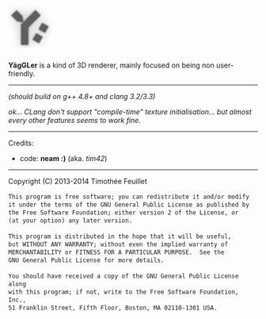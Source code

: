 ![YägGLer logo](data/yaggler-small.png)
=======

**YägGLer** is a kind of 3D renderer, mainly focused on being non user-friendly.

-------------

_(should build on g++ 4.8+ and clang 3.2/3.3)_

_ok... CLang don't support "compile-time" texture initialisation... but almost every other features seems to work fine._

-------------

Credits:
-  code: **neam :)** (aka. _tim42_)

-------------

Copyright (C) 2013-2014  Timothée Feuillet

    This program is free software; you can redistribute it and/or modify
    it under the terms of the GNU General Public License as published by
    the Free Software Foundation; either version 2 of the License, or
    (at your option) any later version.

    This program is distributed in the hope that it will be useful,
    but WITHOUT ANY WARRANTY; without even the implied warranty of
    MERCHANTABILITY or FITNESS FOR A PARTICULAR PURPOSE.  See the
    GNU General Public License for more details.

    You should have received a copy of the GNU General Public License along
    with this program; if not, write to the Free Software Foundation, Inc.,
    51 Franklin Street, Fifth Floor, Boston, MA 02110-1301 USA.
